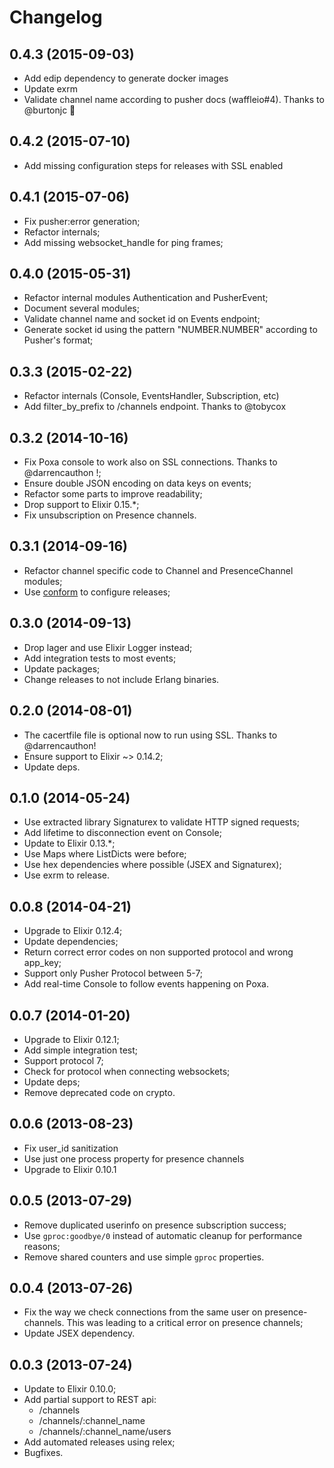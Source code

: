 # Changelog

## 0.4.3 (2015-09-03)

* Add edip dependency to generate docker images
* Update exrm
* Validate channel name according to pusher docs (waffleio#4). Thanks to @burtonjc :tada:

## 0.4.2 (2015-07-10)

* Add missing configuration steps for releases with SSL enabled

## 0.4.1 (2015-07-06)

* Fix pusher:error generation;
* Refactor internals;
* Add missing websocket_handle for ping frames;

## 0.4.0 (2015-05-31)

* Refactor internal modules Authentication and PusherEvent;
* Document several modules;
* Validate channel name and socket id on Events endpoint;
* Generate socket id using the pattern "NUMBER.NUMBER" according to Pusher's format;

## 0.3.3 (2015-02-22)

* Refactor internals (Console, EventsHandler, Subscription, etc)
* Add filter_by_prefix to /channels endpoint. Thanks to @tobycox

## 0.3.2 (2014-10-16)

* Fix Poxa console to work also on SSL connections. Thanks to @darrencauthon !;
* Ensure double JSON encoding on data keys on events;
* Refactor some parts to improve readability;
* Drop support to Elixir 0.15.*;
* Fix unsubscription on Presence channels.

## 0.3.1 (2014-09-16)

* Refactor channel specific code to Channel and PresenceChannel modules;
* Use [conform](http://github.com/bitwalker/conform) to configure releases;

## 0.3.0 (2014-09-13)

* Drop lager and use Elixir Logger instead;
* Add integration tests to most events;
* Update packages;
* Change releases to not include Erlang binaries.

## 0.2.0 (2014-08-01)

* The cacertfile file is optional now to run using SSL. Thanks to @darrencauthon!
* Ensure support to Elixir ~> 0.14.2;
* Update deps.

## 0.1.0 (2014-05-24)

* Use extracted library Signaturex to validate HTTP signed requests;
* Add lifetime to disconnection event on Console;
* Update to Elixir 0.13.*;
* Use Maps where ListDicts were before;
* Use hex dependencies where possible (JSEX and Signaturex);
* Use exrm to release.

## 0.0.8 (2014-04-21)

* Upgrade to Elixir 0.12.4;
* Update dependencies;
* Return correct error codes on non supported protocol and wrong app_key;
* Support only Pusher Protocol between 5-7;
* Add real-time Console to follow events happening on Poxa.

## 0.0.7 (2014-01-20)

* Upgrade to Elixir 0.12.1;
* Add simple integration test;
* Support protocol 7;
* Check for protocol when connecting websockets;
* Update deps;
* Remove deprecated code on crypto.

## 0.0.6 (2013-08-23)

* Fix user_id sanitization
* Use just one process property for presence channels
* Upgrade to Elixir 0.10.1

## 0.0.5 (2013-07-29)

* Remove duplicated userinfo on presence subscription success;
* Use `gproc:goodbye/0` instead of automatic cleanup for performance reasons;
* Remove shared counters and use simple `gproc` properties.

## 0.0.4 (2013-07-26)

* Fix the way we check connections from the same user on presence-channels. This was leading to a critical error on presence channels;
* Update JSEX dependency.

## 0.0.3 (2013-07-24)

* Update to Elixir 0.10.0;
* Add partial support to REST api:
  * /channels
  * /channels/:channel_name
  * /channels/:channel_name/users
* Add automated releases using relex;
* Bugfixes.
